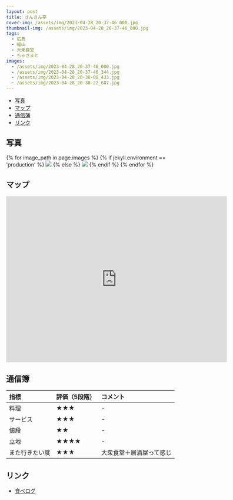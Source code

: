 ```yaml
---
layout: post
title: さんさん亭
cover-img: /assets/img/2023-04-28_20-37-46_000.jpg
thumbnail-img: /assets/img/2023-04-28_20-37-46_000.jpg
tags:
  - 広島
  - 福山
  - 大衆食堂
  - ちゃさまと
images:
  - /assets/img/2023-04-28_20-37-46_000.jpg
  - /assets/img/2023-04-28_20-37-46_344.jpg
  - /assets/img/2023-04-28_20-38-08_433.jpg
  - /assets/img/2023-04-28_20-38-22_687.jpg
---
```




<!-- TOC -->

- [写真](#写真)
- [マップ](#マップ)
- [通信簿](#通信簿)
- [リンク](#リンク)

<!-- /TOC -->

## 写真

{% for image_path in page.images %}
{% if jekyll.environment == 'production' %}
<img src="https://raw.githubusercontent.com/taira1117/fukuyama_izakaya/master/{{ image_path }}">
{% else %}
<img src="{{ image_path }}">
{% endif %}
{% endfor %}

## マップ

<iframe src="https://www.google.com/maps/embed?pb=!1m18!1m12!1m3!1d1644.289518314976!2d133.35992484658757!3d34.48820188762012!2m3!1f0!2f0!3f0!3m2!1i1024!2i768!4f13.1!3m3!1m2!1s0x35511158b837552b%3A0x26609f5e1f20c307!2z44GV44KT44GV44KT5Lqt!5e0!3m2!1sja!2sjp!4v1682738675528!5m2!1sja!2sjp" width="600" height="450" style="border:0;" allowfullscreen="" loading="lazy" referrerpolicy="no-referrer-when-downgrade"></iframe>

## 通信簿

| 指標 | 評価（5段階） | コメント |
| :------ |:--- | :--- |
| 料理 | ★★★ | - |
| サービス | ★★★ | - |
| 値段 | ★★ | - |
| 立地 | ★★★★ | - |
| また行きたい度 | ★★★ | 大衆食堂＋居酒屋って感じ |

## リンク

- [食べログ](https://tabelog.com/hiroshima/A3403/A340301/34026197/)